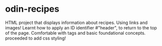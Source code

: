 # odin-recipes
HTML project that displays information about recipes. Using links and images! Learnt how to apply an ID identifier #"header", to return to the top of the page. Comfortable with <a> tags and basic foundational concepts. proceeded to add css styling! 

